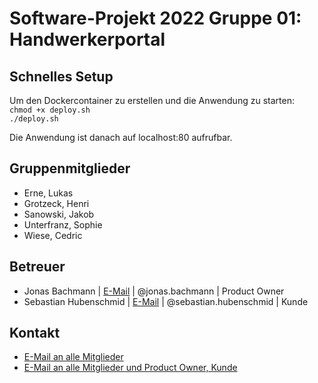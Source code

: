 # Software-Projekt 2022 Gruppe 01: Handwerkerportal

## Schnelles Setup
Um den Dockercontainer zu erstellen und die Anwendung zu starten:\
`chmod +x deploy.sh`\
`./deploy.sh`

Die Anwendung ist danach auf localhost:80 aufrufbar.

## Gruppenmitglieder

- Erne, Lukas 
- Grotzeck, Henri
- Sanowski, Jakob
- Unterfranz, Sophie
- Wiese, Cedric


## Betreuer

- Jonas Bachmann | [E-Mail](mailto:jonas.bachmann@uni-konstanz.de) | @jonas.bachmann | Product Owner
- Sebastian Hubenschmid | [E-Mail](mailto:sebastian.hubenschmid@uni-konstanz.de) | @sebastian.hubenschmid | Kunde

## Kontakt

- [E-Mail an alle Mitglieder](mailto:lukas.erne@uni-konstanz.de,henri.grotzeck@uni-konstanz.de,jakob.sanowski@uni-konstanz.de,sophie.unterfranz@uni-konstanz.de,cedric.wiese@uni-konstanz.de,tino.zalac@uni-konstanz.de)
- [E-Mail an alle Mitglieder und Product Owner, Kunde](mailto:lukas.erne@uni-konstanz.de,henri.grotzeck@uni-konstanz.de,jakob.sanowski@uni-konstanz.de,sophie.unterfranz@uni-konstanz.de,cedric.wiese@uni-konstanz.de,tino.zalac@uni-konstanz.de,jonas.bachmann@uni-konstanz.de,sebastian.hubenschmid@uni-konstanz.de)


